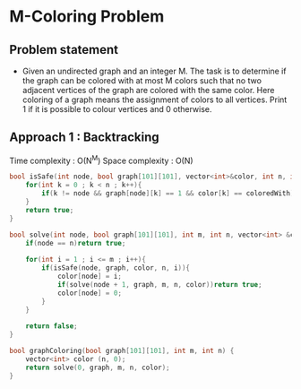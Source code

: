 # M-Coloring Problem

## Problem statement 

- Given an undirected graph and an integer M. The task is to determine if the graph can be colored with at most M colors such that no two adjacent vertices of the graph are colored with the same color. Here coloring of a graph means the assignment of colors to all vertices. Print 1 if it is possible to colour vertices and 0 otherwise.

## Approach 1 : Backtracking

Time complexity : O(N<sup>M</sup>) 
Space complexity : O(N)

```cpp
bool isSafe(int node, bool graph[101][101], vector<int>&color, int n, int coloredWith){
    for(int k = 0 ; k < n ; k++){
        if(k != node && graph[node][k] == 1 && color[k] == coloredWith)return false;
    }
    return true;
}

bool solve(int node, bool graph[101][101], int m, int n, vector<int> &color){
    if(node == n)return true;
    
    for(int i = 1 ; i <= m ; i++){
        if(isSafe(node, graph, color, n, i)){
            color[node] = i;
            if(solve(node + 1, graph, m, n, color))return true;
            color[node] = 0;
        }
    }
    
    return false;
}

bool graphColoring(bool graph[101][101], int m, int n) {
    vector<int> color (n, 0);
    return solve(0, graph, m, n, color);
}
```